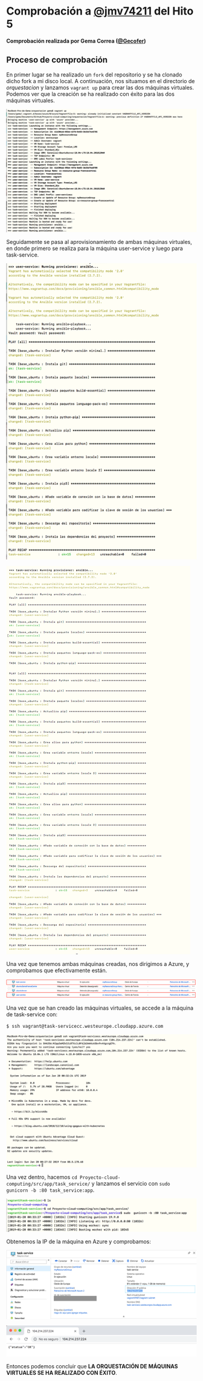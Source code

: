# Comprobación a **[@jmv74211](https://github.com/jmv74211/Proyecto-cloud-computing)** del Hito 5

**Comprobación realizada por Gema Correa ([@Gecofer](https://github.com/Gecofer/proyecto-CC))**

## Proceso de comprobación

En primer lugar se ha realizado un `fork` del repositorio y se ha clonado dicho fork a mi disco local. A continuación, nos situamos en el directorio de _orquestacion_ y lanzamos `vagrant up` para crear las dos máquinas virtuales. Podemos ver que la creación se ha realizado con éxito para las dos máquinas virtuales.


![](../../images/hito5/comprobacion_@Gecofer/1_creacion.png)

Seguidamente se pasa al aprovisionamiento de ambas máquinas virtuales, en donde primero se realiza para la máquina user-service y luego para task-service.

![](../../images/hito5/comprobacion_@Gecofer/2_provisionUser.png)

![](../../images/hito5/comprobacion_@Gecofer/3_provisionTask.png)

Una vez que tenemos ambas máquinas creadas, nos dirigimos a Azure, y comprobamos que efectivamente están.

![](../../images/hito5/comprobacion_@Gecofer/4_azure.png)

Una vez que se han creado las máquinas virtuales, se accede a la máquina de task-service con:

~~~
$ ssh vagrant@task-servicecc.westeurope.cloudapp.azure.com
~~~

![](../../images/hito5/comprobacion_@Gecofer/5_task_service.png)

Una vez dentro, hacemos `cd Proyecto-cloud-computing/src/app/task_service/` y lanzamos el servicio con `sudo  gunicorn -b :80 task_service:app`.

![](../../images/hito5/comprobacion_@Gecofer/6_lanzaApp.png)

Obtenemos la IP de la máquina en Azure y comprobamos:

![](../../images/hito5/comprobacion_@Gecofer/7_datosTask.png)

![](../../images/hito5/comprobacion_@Gecofer/8_comprobacion.png)

Entonces podemos concluir que **LA ORQUESTACIÓN DE MÁQUINAS VIRTUALES SE HA REALIZADO CON ÉXITO**.
